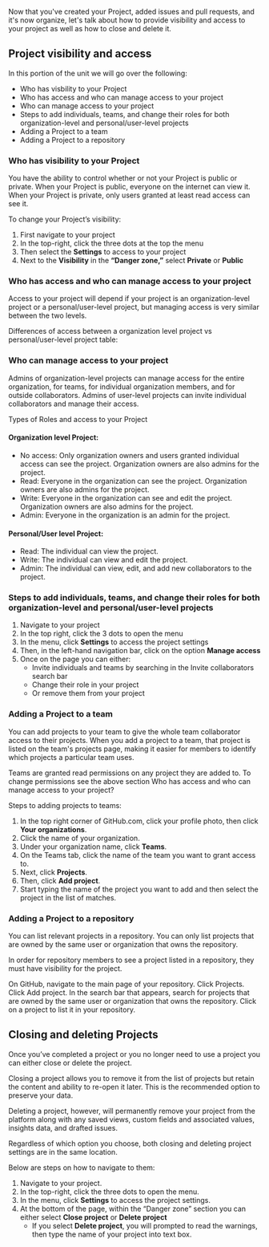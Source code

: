 Now that you've created your Project, added issues and pull requests, and it's now organize, let's talk about how to provide visibility and access to your project as well as how to close and delete it. 

## Project visibility and access

In this portion of the unit we will go over the following:
- Who has visbility to your Project
- Who has access and who can manage access to your project
- Who can manage access to your project
- Steps to add individuals, teams, and change their roles for both organization-level and personal/user-level projects
- Adding a Project to a team
- Adding a Project to a repository

### Who has visibility to your Project

You have the ability to control whether or not your Project is public or private. When your Project is public, everyone on the internet can view it. When your Project is private, only users granted at least read access can see it.  

To change your Project’s visibility:
1. First navigate to your project
2. In the top-right, click the three dots at the top the menu
3. Then select the **Settings** to access to your project
4. Next to the **Visibility** in the **“Danger zone,”** select **Private** or **Public**

### Who has access and who can manage access to your project
Access to your project will depend if your project is an organization-level project or a personal/user-level project, but managing access is very similar between the two levels.

Differences of access between a organization level project vs personal/user-level project table: 

### Who can manage access to your project
Admins of organization-level projects can manage access for the entire organization, for teams, for individual organization members, and for outside collaborators.
Admins of user-level projects can invite individual collaborators and manage their access.

Types of Roles and access to your Project 

#### Organization level Project:
- No access: Only organization owners and users granted individual access can see the project. Organization owners are also admins for the project.
- Read: Everyone in the organization can see the project. Organization owners are also admins for the project.
- Write: Everyone in the organization can see and edit the project. Organization owners are also admins for the project.
- Admin: Everyone in the organization is an admin for the project.

#### Personal/User level Project: 
- Read: The individual can view the project.
- Write: The individual can view and edit the project.
- Admin: The individual can view, edit, and add new collaborators to the project.

### Steps to add individuals, teams, and change their roles for both organization-level and personal/user-level projects
1. Navigate to your project
2. In the top right, click the 3 dots to open the menu
3. In the menu, click **Settings** to access the project settings
4. Then, in the left-hand navigation bar, click on the option **Manage access**
5. Once on the page you can either:
   - Invite individuals and teams by searching in the Invite collaborators search bar
   - Change their role in your project
   - Or remove them from your project

### Adding a Project to a team
You can add projects to your team to give the whole team collaborator access to their projects. When you add a project to a team, that project is listed on the team's projects page, making it easier for members to identify which projects a particular team uses.

Teams are granted read permissions on any project they are added to. To change permissions see the above section Who has access and who can manage access to your project?

Steps to adding projects to teams:
1. In the top right corner of GitHub.com, click your profile photo, then click **Your organizations**.
2. Click the name of your organization.
3. Under your organization name, click  **Teams**.
4. On the Teams tab, click the name of the team you want to grant access to.
5. Next, click **Projects**.
6. Then, click **Add project**.
7. Start typing the name of the project you want to add and then select the project in the list of matches.

### Adding a Project to a repository
You can list relevant projects in a repository. You can only list projects that are owned by the same user or organization that owns the repository.

In order for repository members to see a project listed in a repository, they must have visibility for the project.

On GitHub, navigate to the main page of your repository.
Click  Projects.
Click Add project.
In the search bar that appears, search for projects that are owned by the same user or organization that owns the repository.
Click on a project to list it in your repository.

## Closing and deleting Projects

Once you’ve completed a project or you no longer need to use a project you can either close or delete the project. 

Closing a project allows you to remove it from the list of projects but retain the content and ability to re-open it later. This is the recommended option to preserve your data.

Deleting a project, however, will permanently remove your project from the platform along with any saved views, custom fields and associated values, insights data, and drafted issues.

Regardless of which option you choose, both closing and deleting project settings are in the same location. 

Below are steps on how to navigate to them:

1. Navigate to your project.
2. In the top-right, click the three dots to open the menu.
3. In the menu, click **Settings** to access the project settings.
4. At the bottom of the page, within the “Danger zone” section you can either select **Close project** or **Delete project**
   - If you select **Delete project**, you will prompted to read the warnings, then type the name of your project into text box. 


